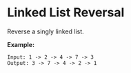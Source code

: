 # Linked List Reversal

Reverse a singly linked list.

**Example:**
```
Input: 1 -> 2 -> 4 -> 7 -> 3
Output: 3 -> 7 -> 4 -> 2 -> 1
```